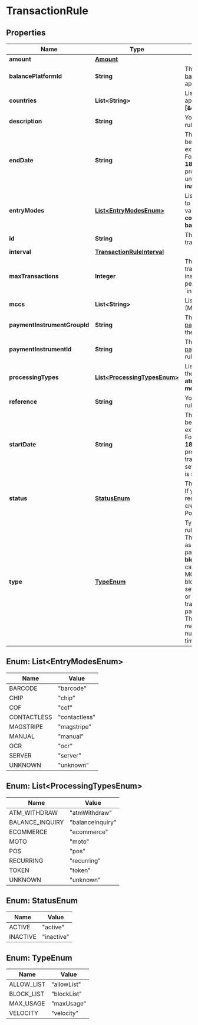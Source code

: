 

# TransactionRule


## Properties

| Name | Type | Description | Notes |
|------------ | ------------- | ------------- | -------------|
|**amount** | [**Amount**](Amount.md) |  |  [optional] |
|**balancePlatformId** | **String** | The unique identifier of the [balance platform](https://docs.adyen.com/api-explorer/#/balanceplatform/v1/get/balancePlatforms/{id}__queryParam_id) to which the rule applies. |  [optional] |
|**countries** | **List&lt;String&gt;** | List of countries to which the rule applies. For example: **[\&quot;NL\&quot;,\&quot;US\&quot;]**. |  [optional] |
|**description** | **String** | Your description for the transaction rule, maximum 300 characters. |  |
|**endDate** | **String** | The date when the rule will stop being evaluated, in ISO 8601 extended offset date-time format. For example, **2020-12-18T10:15:30+01:00**.  If not provided, the rule will be evaluated until the rule status is set to **inactive**. |  [optional] |
|**entryModes** | [**List&lt;EntryModesEnum&gt;**](#List&lt;EntryModesEnum&gt;) | List of point-of-sale entry modes to which the rule applies.  Possible values: **manual**, **chip**, **magstripe**, **contactless**, **cof**, **token**, **server**, **barcode**, **ocr**. |  [optional] |
|**id** | **String** | The unique identifier of the transaction rule. |  [optional] |
|**interval** | [**TransactionRuleInterval**](TransactionRuleInterval.md) |  |  |
|**maxTransactions** | **Integer** | The maximum number of transactions that a payment instrument can be used for in the period specified in the &#x60;interval.type&#x60;. |  [optional] |
|**mccs** | **List&lt;String&gt;** | List of Merchant Category Codes (MCCs) to which the rule applies. |  [optional] |
|**paymentInstrumentGroupId** | **String** | The unique identifier of the [payment instrument group](https://docs.adyen.com/api-explorer/#/balanceplatform/latest/post/paymentInstrumentGroups__resParam_id) to which the rule applies. |  [optional] |
|**paymentInstrumentId** | **String** | The unique identifier of the [payment instrument](https://docs.adyen.com/api-explorer/#/balanceplatform/latest/post/paymentInstruments__resParam_id) to which the rule applies. |  [optional] |
|**processingTypes** | [**List&lt;ProcessingTypesEnum&gt;**](#List&lt;ProcessingTypesEnum&gt;) | List of processing types to which the rule applies.  Possible values: **atmWithdraw**, **pos**, **ecommerce**, **moto**, **recurring**, **balanceInquiry**. |  [optional] |
|**reference** | **String** | Your reference for the transaction rule, maximum 150 characters. |  |
|**startDate** | **String** | The date when the rule will start to be evaluated, in ISO 8601 extended offset date-time format. For example, **2020-12-18T10:15:30+01:00**.  If not provided when creating a transaction rule, the &#x60;startDate&#x60; is set to the date when the rule status is set to **active**.    |  [optional] |
|**status** | [**StatusEnum**](#StatusEnum) | The status of the transaction rule. If you provide a &#x60;startDate&#x60; in the request, the rule is automatically created  with an **active** status.   Possible values: **active**, **inactive**. |  [optional] |
|**type** | [**TypeEnum**](#TypeEnum) | Type of conditions provided in the rule.  Possible values:   * **allowList**: The rule provides categories (such as country and MCC) where payments must be allowed.  * **blockList**: The rule provides categories (such as country and MCC) where payments must be blocked.  * **maxUsage**: The rule sets limits for the maximum amount or maximum number of transactions for the lifetime of the payment instrument.  * **velocity**: The rule sets limits for the maximum amount or maximum number of transactions for a given time interval.  |  |



## Enum: List&lt;EntryModesEnum&gt;

| Name | Value |
|---- | -----|
| BARCODE | &quot;barcode&quot; |
| CHIP | &quot;chip&quot; |
| COF | &quot;cof&quot; |
| CONTACTLESS | &quot;contactless&quot; |
| MAGSTRIPE | &quot;magstripe&quot; |
| MANUAL | &quot;manual&quot; |
| OCR | &quot;ocr&quot; |
| SERVER | &quot;server&quot; |
| UNKNOWN | &quot;unknown&quot; |



## Enum: List&lt;ProcessingTypesEnum&gt;

| Name | Value |
|---- | -----|
| ATM_WITHDRAW | &quot;atmWithdraw&quot; |
| BALANCE_INQUIRY | &quot;balanceInquiry&quot; |
| ECOMMERCE | &quot;ecommerce&quot; |
| MOTO | &quot;moto&quot; |
| POS | &quot;pos&quot; |
| RECURRING | &quot;recurring&quot; |
| TOKEN | &quot;token&quot; |
| UNKNOWN | &quot;unknown&quot; |



## Enum: StatusEnum

| Name | Value |
|---- | -----|
| ACTIVE | &quot;active&quot; |
| INACTIVE | &quot;inactive&quot; |



## Enum: TypeEnum

| Name | Value |
|---- | -----|
| ALLOW_LIST | &quot;allowList&quot; |
| BLOCK_LIST | &quot;blockList&quot; |
| MAX_USAGE | &quot;maxUsage&quot; |
| VELOCITY | &quot;velocity&quot; |



